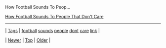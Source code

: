 <!--
title: How Football Sounds To People That Don&apos;t Care
date: 2020-06-28T15:27:00.289Z
tags: football, sounds, people, dont, care, link
-->


How Football Sounds To Peop...

[How Football Sounds To People That Don't Care](http://www.tickld.com/x/how-football-sounds-to-people-that-just-dont-care-T)

<!--BOTTOM-POST-NAVIGATION-->
---

| [Tags](tags.md) | [football](tag-football.md) [sounds](tag-sounds.md) [people](tag-people.md) [dont](tag-dont.md) [care](tag-care.md) [link](tag-link.md) |

| [Newer](85904574515.md) | [Top](index.md) | [Older](85932012959.md) |